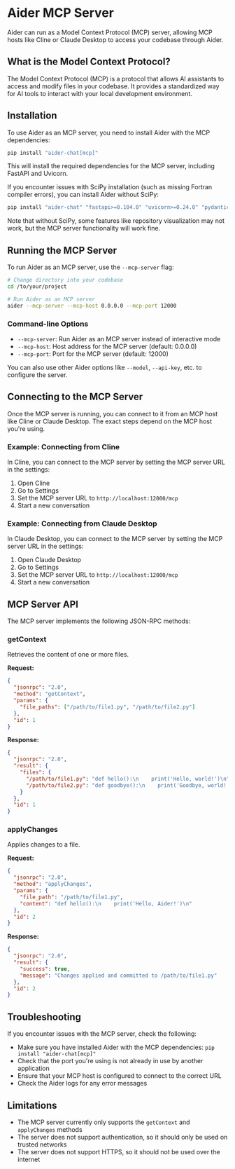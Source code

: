 # Aider MCP Server

Aider can run as a Model Context Protocol (MCP) server, allowing MCP hosts like Cline or Claude Desktop to access your codebase through Aider.

## What is the Model Context Protocol?

The Model Context Protocol (MCP) is a protocol that allows AI assistants to access and modify files in your codebase. It provides a standardized way for AI tools to interact with your local development environment.

## Installation

To use Aider as an MCP server, you need to install Aider with the MCP dependencies:

```bash
pip install "aider-chat[mcp]"
```

This will install the required dependencies for the MCP server, including FastAPI and Uvicorn.

If you encounter issues with SciPy installation (such as missing Fortran compiler errors), you can install Aider without SciPy:

```bash
pip install "aider-chat" "fastapi>=0.104.0" "uvicorn>=0.24.0" "pydantic>=2.4.2"
```

Note that without SciPy, some features like repository visualization may not work, but the MCP server functionality will work fine.

## Running the MCP Server

To run Aider as an MCP server, use the `--mcp-server` flag:

```bash
# Change directory into your codebase
cd /to/your/project

# Run Aider as an MCP server
aider --mcp-server --mcp-host 0.0.0.0 --mcp-port 12000
```

### Command-line Options

- `--mcp-server`: Run Aider as an MCP server instead of interactive mode
- `--mcp-host`: Host address for the MCP server (default: 0.0.0.0)
- `--mcp-port`: Port for the MCP server (default: 12000)

You can also use other Aider options like `--model`, `--api-key`, etc. to configure the server.

## Connecting to the MCP Server

Once the MCP server is running, you can connect to it from an MCP host like Cline or Claude Desktop. The exact steps depend on the MCP host you're using.

### Example: Connecting from Cline

In Cline, you can connect to the MCP server by setting the MCP server URL in the settings:

1. Open Cline
2. Go to Settings
3. Set the MCP server URL to `http://localhost:12000/mcp`
4. Start a new conversation

### Example: Connecting from Claude Desktop

In Claude Desktop, you can connect to the MCP server by setting the MCP server URL in the settings:

1. Open Claude Desktop
2. Go to Settings
3. Set the MCP server URL to `http://localhost:12000/mcp`
4. Start a new conversation

## MCP Server API

The MCP server implements the following JSON-RPC methods:

### getContext

Retrieves the content of one or more files.

**Request:**

```json
{
  "jsonrpc": "2.0",
  "method": "getContext",
  "params": {
    "file_paths": ["/path/to/file1.py", "/path/to/file2.py"]
  },
  "id": 1
}
```

**Response:**

```json
{
  "jsonrpc": "2.0",
  "result": {
    "files": {
      "/path/to/file1.py": "def hello():\n    print('Hello, world!')\n",
      "/path/to/file2.py": "def goodbye():\n    print('Goodbye, world!')\n"
    }
  },
  "id": 1
}
```

### applyChanges

Applies changes to a file.

**Request:**

```json
{
  "jsonrpc": "2.0",
  "method": "applyChanges",
  "params": {
    "file_path": "/path/to/file1.py",
    "content": "def hello():\n    print('Hello, Aider!')\n"
  },
  "id": 2
}
```

**Response:**

```json
{
  "jsonrpc": "2.0",
  "result": {
    "success": true,
    "message": "Changes applied and committed to /path/to/file1.py"
  },
  "id": 2
}
```

## Troubleshooting

If you encounter issues with the MCP server, check the following:

- Make sure you have installed Aider with the MCP dependencies: `pip install "aider-chat[mcp]"`
- Check that the port you're using is not already in use by another application
- Ensure that your MCP host is configured to connect to the correct URL
- Check the Aider logs for any error messages

## Limitations

- The MCP server currently only supports the `getContext` and `applyChanges` methods
- The server does not support authentication, so it should only be used on trusted networks
- The server does not support HTTPS, so it should not be used over the internet